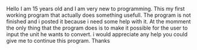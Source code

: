 Hello
I am 15 years old and I am very new to programming.
This my first working program that actually does something usefull.
The program is not finished and i posted it because i need some help with it.
At the momment the only thing that the program does is to make it possible for the user to input the unit he wants to convert.
i would appreciate any help you could give me to continue this program.
Thanks
